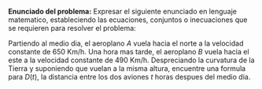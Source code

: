 **Enunciado del problema:** Expresar el siguiente enunciado en lenguaje matematico, estableciendo las ecuaciones, conjuntos o inecuaciones que se requieren para resolver el problema: 

Partiendo al medio dia, el aeroplano _A_ vuela hacia el norte a la velocidad constante de 650 Km/h. Una hora mas tarde, el aeroplano _B_ vuela hacia el este a la velocidad constante de 490 Km/h. Despreciando la curvatura de la Tierra y suponiendo que vuelan a la misma altura, encuentre una formula para $D(t)$, la distancia entre los dos aviones $t$ horas despues del medio dia. 